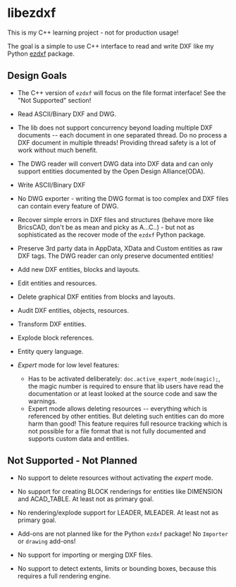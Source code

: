 # libezdxf

This is my C++ learning project - not for production usage!

The goal is a simple to use C++ interface to read and write DXF like my Python
[ezdxf](https://github.com/mozman/ezdxf) package.

## Design Goals

- The C++ version of `ezdxf` will focus on the file format interface! 
  See the "Not Supported" section!

- Read ASCII/Binary DXF and DWG.

- The lib does not support concurrency beyond loading multiple DXF documents 
  -- each document in one separated thread. Do no process a DXF document in 
  multiple threads! Providing thread safety is a lot of work without much 
  benefit.   

- The DWG reader will convert DWG data into DXF data and can only 
  support entities documented by the Open Design Alliance(ODA).

- Write ASCII/Binary DXF

- No DWG exporter - writing the DWG format is too complex and DXF files can 
  contain every feature of DWG. 

- Recover simple errors in DXF files and structures (behave more like BricsCAD, 
  don't be as mean and picky as A...C..) - but not as sophisticated as the 
  recover mode of the `ezdxf` Python package.
  
- Preserve 3rd party data in AppData, XData and Custom entities as raw DXF tags.
  The DWG reader can only preserve documented entities!
  
- Add new DXF entities, blocks and layouts.

- Edit entities and resources.

- Delete graphical DXF entities from blocks and layouts.

- Audit DXF entities, objects, resources.

- Transform DXF entities.

- Explode block references.

- Entity query language.

- *Expert* mode for low level features:
  - Has to be activated deliberately: `doc.active_expert_mode(magic);`, 
    the magic number is required to ensure that lib users have read the 
    documentation or at least looked at the source code and saw the 
    warnings.
  - Expert mode allows deleting resources -- everything which is referenced 
    by other entities. But deleting such entities can do more harm than good! 
    This feature requires full resource tracking which is not possible for 
    a file format that is not fully documented and supports custom data 
    and entities.

## Not Supported - Not Planned

- No support to delete resources without activating the *expert* mode.
  
- No support for creating BLOCK renderings for entities like DIMENSION and 
  ACAD_TABLE.
  At least not as primary goal.
  
- No rendering/explode support for LEADER, MLEADER.
  At least not as primary goal.
  
- Add-ons are not planned like for the Python `ezdxf` package! 
  No `Importer` or `drawing` add-ons!

- No support for importing or merging DXF files.

- No support to detect extents, limits or bounding boxes, because this 
  requires a full rendering engine.
  